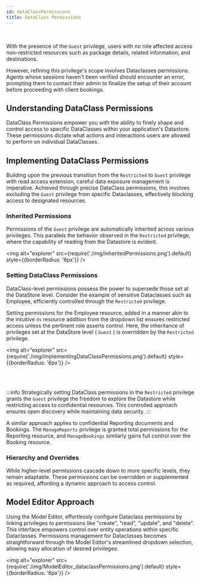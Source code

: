 ```yaml
---
id: dataClassPermissions
title: DataClass Permissions
---
```


<br/>

With the presence of the `Guest` privilege, users with no role affected access non-restricted resources such as package details, related information, and destinations. 

However, refining this privilege's scope involves Dataclasses permissions. Agents whose sessions haven't been verified should encounter an error, prompting them to contact their admin to finalize the setup of their account before proceeding with client bookings.

 
## Understanding DataClass Permissions 

DataClass Permissions empower you with the ability to finely shape and control access to specific DataClasses within your application's Datastore. These permissions dictate what actions and interactions users are allowed to perform on individual DataClasses.



##  Implementing DataClass Permissions 

Building upon the previous transition from the `Restricted` to `Guest` privilege with read access extension, careful data exposure management is imperative. Achieved through precise DataClass permissions, this involves excluding the `Guest` privilege from specific Dataclasses, effectively blocking access to designated resources.

### Inherited Permissions 

Permissions of the `Guest` privilege are automatically inherited across various privileges. This parallels the behavior observed in the `Restricted` privilege, where the capability of reading from the Datastore is evident.

<img alt="explorer" src={require('./img/inheritedPermissions.png').default} style={{borderRadius: '6px'}} />

### Setting DataClass Permissions 

DataClass-level permissions possess the power to supersede those set at the DataStore level. Consider the example of sensitive Dataclasses such as Employee, efficiently controlled through the `Restricted` privilege. 

Setting permissions for the Employee resource, added in a manner akin to the intuitive `ds` resource addition from the dropdown list ensures restricted access unless the pertinent role asserts control. Here, the inheritance of privileges set at the DataStore level ( `Guest` ) is overridden by the `Restricted` privilege.

<img alt="explorer" src={require('./img/implementingDataClassPermissions.png').default} style={{borderRadius: '6px'}} />

<br/><br/>

:::info 
Strategically setting DataClass permissions in the `Restricted` privilege grants the `Guest` privilege the freedom to explore the Datastore while restricting access to confidential resources. This controlled approach ensures open discovery while maintaining data security.
:::

A similar approach applies to confidential Reporting documents and Bookings. The `ManageReports` privilege is granted total permissions for the Reporting resource, and `ManageBookings` similarly gains full control over the Booking resource. 


### Hierarchy and Overrides 

While higher-level permissions cascade down to more specific levels, they remain adaptable. These permissions can be overridden or supplemented as required, affording a dynamic approach to access control.



## Model Editor Approach

Using the Model Editor, effortlessly configure Dataclass permissions by linking privileges to permissions like "create", "read", "update", and "delete". This interface empowers control over entity operations within specific Dataclasses. Permissions management for Dataclasses becomes straightforward through the Model Editor's streamlined dropdown selection, allowing easy allocation of desired privileges.

<img alt="explorer" src={require('./img/ModelEditor_dataclassPermissions.png').default} style={{borderRadius: '6px'}} />


